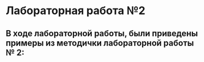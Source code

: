 # Лабораторная работа №2
## В ходе лабораторной работы, были приведены примеры из методички лабораторной работы № 2: 
